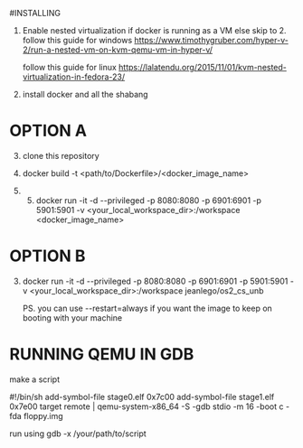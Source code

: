 #INSTALLING


1. Enable nested virtualization if docker is running as a VM else skip to 2.
	follow this guide for windows
	https://www.timothygruber.com/hyper-v-2/run-a-nested-vm-on-kvm-qemu-vm-in-hyper-v/
	
	follow this guide for linux
	https://lalatendu.org/2015/11/01/kvm-nested-virtualization-in-fedora-23/
	
2. install docker and all the shabang

OPTION A
==
3. clone this repository

4. docker build -t <path/to/Dockerfile>/<docker_image_name>

5. 5. docker run -it -d --privileged -p 8080:8080 -p 6901:6901 -p 5901:5901 -v <your_local_workspace_dir>:/workspace <docker_image_name>

OPTION B
======
3. docker run -it -d --privileged -p 8080:8080 -p 6901:6901 -p 5901:5901 -v <your_local_workspace_dir>:/workspace jeanlego/os2_cs_unb

	PS. you can use --restart=always if you want the image to keep on booting with your machine

	
RUNNING QEMU IN GDB
================
make a script

#!/bin/sh
add-symbol-file stage0.elf 0x7c00
add-symbol-file stage1.elf 0x7e00
target remote | qemu-system-x86_64 -S -gdb stdio -m 16 -boot c -fda floppy.img

run using gdb -x /your/path/to/script
